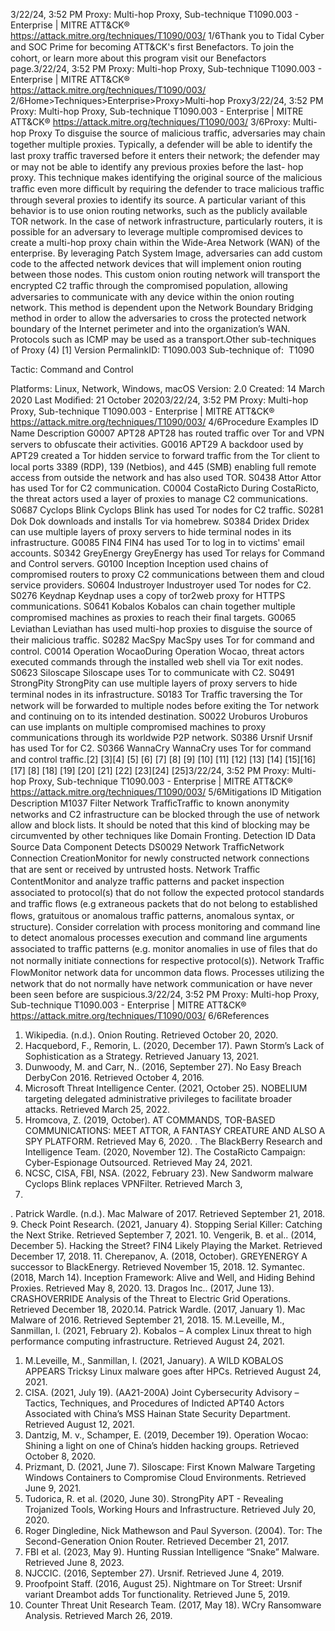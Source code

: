 3/22/24, 3:52 PM Proxy: Multi-hop Proxy, Sub-technique T1090.003 - Enterprise | MITRE ATT&CK®
https://attack.mitre.org/techniques/T1090/003/ 1/6Thank you to Tidal Cyber and SOC Prime for becoming ATT&CK's ﬁrst Benefactors. To join the cohort, or learn more about this program visit our
Benefactors page.3/22/24, 3:52 PM Proxy: Multi-hop Proxy, Sub-technique T1090.003 - Enterprise | MITRE ATT&CK®
https://attack.mitre.org/techniques/T1090/003/ 2/6Home>Techniques>Enterprise>Proxy>Multi-hop Proxy3/22/24, 3:52 PM Proxy: Multi-hop Proxy, Sub-technique T1090.003 - Enterprise | MITRE ATT&CK®
https://attack.mitre.org/techniques/T1090/003/ 3/6Proxy: Multi-hop Proxy
To disguise the source of malicious traﬃc, adversaries may chain together multiple proxies. Typically, a defender will be able to identify the
last proxy traﬃc traversed before it enters their network; the defender may or may not be able to identify any previous proxies before the last-
hop proxy. This technique makes identifying the original source of the malicious traﬃc even more diﬃcult by requiring the defender to trace
malicious traﬃc through several proxies to identify its source. A particular variant of this behavior is to use onion routing networks, such as
the publicly available TOR network. 
In the case of network infrastructure, particularly routers, it is possible for an adversary to leverage multiple compromised devices to create a
multi-hop proxy chain within the Wide-Area Network (WAN) of the enterprise. By leveraging Patch System Image, adversaries can add
custom code to the affected network devices that will implement onion routing between those nodes. This custom onion routing network will
transport the encrypted C2 traﬃc through the compromised population, allowing adversaries to communicate with any device within the
onion routing network. This method is dependent upon the Network Boundary Bridging method in order to allow the adversaries to cross the
protected network boundary of the Internet perimeter and into the organization’s WAN. Protocols such as ICMP may be used as a transport.Other sub-techniques of Proxy (4)
[1]
Version PermalinkID: T1090.003
Sub-technique of:  T1090

Tactic: Command and Control

Platforms: Linux, Network, Windows, macOS
Version: 2.0
Created: 14 March 2020
Last Modiﬁed: 21 October 20203/22/24, 3:52 PM Proxy: Multi-hop Proxy, Sub-technique T1090.003 - Enterprise | MITRE ATT&CK®
https://attack.mitre.org/techniques/T1090/003/ 4/6Procedure Examples
ID Name Description
G0007 APT28 APT28 has routed traﬃc over Tor and VPN servers to obfuscate their activities.
G0016 APT29 A backdoor used by APT29 created a Tor hidden service to forward traﬃc from the Tor client to local ports
3389 (RDP), 139 (Netbios), and 445 (SMB) enabling full remote access from outside the network and has
also used TOR.
S0438 Attor Attor has used Tor for C2 communication.
C0004 CostaRicto During CostaRicto, the threat actors used a layer of proxies to manage C2 communications.
S0687 Cyclops Blink Cyclops Blink has used Tor nodes for C2 traﬃc.
S0281 Dok Dok downloads and installs Tor via homebrew.
S0384 Dridex Dridex can use multiple layers of proxy servers to hide terminal nodes in its infrastructure.
G0085 FIN4 FIN4 has used Tor to log in to victims' email accounts.
S0342 GreyEnergy GreyEnergy has used Tor relays for Command and Control servers.
G0100 Inception Inception used chains of compromised routers to proxy C2 communications between them and cloud service
providers.
S0604 Industroyer Industroyer used Tor nodes for C2.
S0276 Keydnap Keydnap uses a copy of tor2web proxy for HTTPS communications.
S0641 Kobalos Kobalos can chain together multiple compromised machines as proxies to reach their ﬁnal targets.
G0065 Leviathan Leviathan has used multi-hop proxies to disguise the source of their malicious traﬃc.
S0282 MacSpy MacSpy uses Tor for command and control.
C0014 Operation
WocaoDuring Operation Wocao, threat actors executed commands through the installed web shell via Tor exit
nodes.
S0623 Siloscape Siloscape uses Tor to communicate with C2.
S0491 StrongPity StrongPity can use multiple layers of proxy servers to hide terminal nodes in its infrastructure.
S0183 Tor Traﬃc traversing the Tor network will be forwarded to multiple nodes before exiting the Tor network and
continuing on to its intended destination.
S0022 Uroburos Uroburos can use implants on multiple compromised machines to proxy communications through its
worldwide P2P network.
S0386 Ursnif Ursnif has used Tor for C2.
S0366 WannaCry WannaCry uses Tor for command and control traﬃc.[2]
[3][4]
[5]
[6]
[7]
[8]
[9]
[10]
[11]
[12]
[13]
[14]
[15][16]
[17]
[8]
[18]
[19]
[20]
[21]
[22]
[23][24]
[25]3/22/24, 3:52 PM Proxy: Multi-hop Proxy, Sub-technique T1090.003 - Enterprise | MITRE ATT&CK®
https://attack.mitre.org/techniques/T1090/003/ 5/6Mitigations
ID Mitigation Description
M1037 Filter
Network
TraﬃcTraﬃc to known anonymity networks and C2 infrastructure can be blocked through the use of network allow
and block lists. It should be noted that this kind of blocking may be circumvented by other techniques like
Domain Fronting.
Detection
ID Data Source Data Component Detects
DS0029 Network TraﬃcNetwork
Connection
CreationMonitor for newly constructed network connections that are sent or received by
untrusted hosts.
Network Traﬃc
ContentMonitor and analyze traﬃc patterns and packet inspection associated to protocol(s) that
do not follow the expected protocol standards and traﬃc ﬂows (e.g extraneous packets
that do not belong to established ﬂows, gratuitous or anomalous traﬃc patterns,
anomalous syntax, or structure). Consider correlation with process monitoring and
command line to detect anomalous processes execution and command line arguments
associated to traﬃc patterns (e.g. monitor anomalies in use of ﬁles that do not normally
initiate connections for respective protocol(s)).
Network Traﬃc
FlowMonitor network data for uncommon data ﬂows. Processes utilizing the network that do
not normally have network communication or have never been seen before are
suspicious.3/22/24, 3:52 PM Proxy: Multi-hop Proxy, Sub-technique T1090.003 - Enterprise | MITRE ATT&CK®
https://attack.mitre.org/techniques/T1090/003/ 6/6References
1. Wikipedia. (n.d.). Onion Routing. Retrieved October 20, 2020.
2. Hacquebord, F., Remorin, L. (2020, December 17). Pawn
Storm’s Lack of Sophistication as a Strategy. Retrieved
January 13, 2021.
3. Dunwoody, M. and Carr, N.. (2016, September 27). No Easy
Breach DerbyCon 2016. Retrieved October 4, 2016.
4. Microsoft Threat Intelligence Center. (2021, October 25).
NOBELIUM targeting delegated administrative privileges to
facilitate broader attacks. Retrieved March 25, 2022.
5. Hromcova, Z. (2019, October). AT COMMANDS, TOR-BASED
COMMUNICATIONS: MEET ATTOR, A FANTASY CREATURE
AND ALSO A SPY PLATFORM. Retrieved May 6, 2020.
. The BlackBerry Research and Intelligence Team. (2020,
November 12). The CostaRicto Campaign: Cyber-Espionage
Outsourced. Retrieved May 24, 2021.
7. NCSC, CISA, FBI, NSA. (2022, February 23). New Sandworm
malware Cyclops Blink replaces VPNFilter. Retrieved March 3,
2022.
. Patrick Wardle. (n.d.). Mac Malware of 2017. Retrieved
September 21, 2018.
9. Check Point Research. (2021, January 4). Stopping Serial
Killer: Catching the Next Strike. Retrieved September 7, 2021.
10. Vengerik, B. et al.. (2014, December 5). Hacking the Street?
FIN4 Likely Playing the Market. Retrieved December 17, 2018.
11. Cherepanov, A. (2018, October). GREYENERGY A successor to
BlackEnergy. Retrieved November 15, 2018.
12. Symantec. (2018, March 14). Inception Framework: Alive and
Well, and Hiding Behind Proxies. Retrieved May 8, 2020.
13. Dragos Inc.. (2017, June 13). CRASHOVERRIDE Analysis of
the Threat to Electric Grid Operations. Retrieved December 18,
2020.14. Patrick Wardle. (2017, January 1). Mac Malware of 2016.
Retrieved September 21, 2018.
15. M.Leveille, M., Sanmillan, I. (2021, February 2). Kobalos – A
complex Linux threat to high performance computing
infrastructure. Retrieved August 24, 2021.
1. M.Leveille, M., Sanmillan, I. (2021, January). A WILD
KOBALOS APPEARS Tricksy Linux malware goes after HPCs.
Retrieved August 24, 2021.
17. CISA. (2021, July 19). (AA21-200A) Joint Cybersecurity
Advisory – Tactics, Techniques, and Procedures of Indicted
APT40 Actors Associated with China’s MSS Hainan State
Security Department. Retrieved August 12, 2021.
1. Dantzig, M. v., Schamper, E. (2019, December 19). Operation
Wocao: Shining a light on one of China’s hidden hacking
groups. Retrieved October 8, 2020.
19. Prizmant, D. (2021, June 7). Siloscape: First Known Malware
Targeting Windows Containers to Compromise Cloud
Environments. Retrieved June 9, 2021.
20. Tudorica, R. et al. (2020, June 30). StrongPity APT - Revealing
Trojanized Tools, Working Hours and Infrastructure. Retrieved
July 20, 2020.
21. Roger Dingledine, Nick Mathewson and Paul Syverson.
(2004). Tor: The Second-Generation Onion Router. Retrieved
December 21, 2017.
22. FBI et al. (2023, May 9). Hunting Russian Intelligence “Snake”
Malware. Retrieved June 8, 2023.
23. NJCCIC. (2016, September 27). Ursnif. Retrieved June 4, 2019.
24. Proofpoint Staff. (2016, August 25). Nightmare on Tor Street:
Ursnif variant Dreambot adds Tor functionality. Retrieved June
5, 2019.
25. Counter Threat Unit Research Team. (2017, May 18). WCry
Ransomware Analysis. Retrieved March 26, 2019.